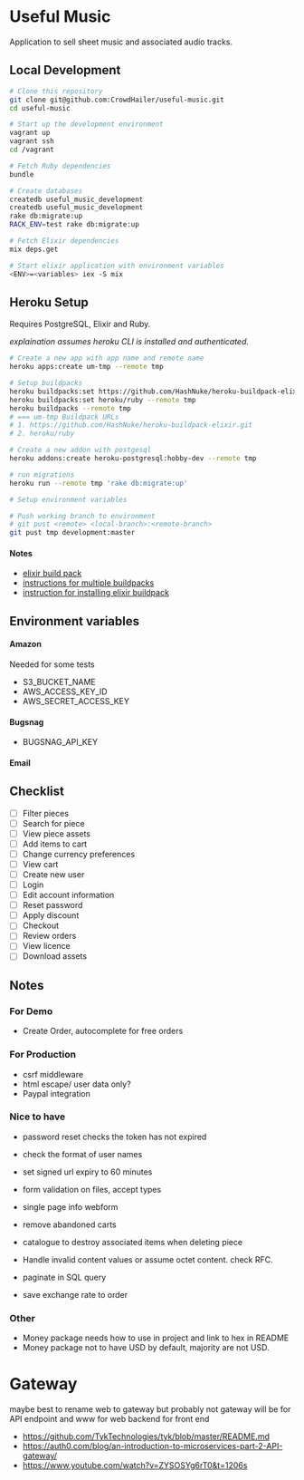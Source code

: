 # Useful Music

Application to sell sheet music and associated audio tracks.

## Local Development

```sh
# Clone this repository
git clone git@github.com:CrowdHailer/useful-music.git
cd useful-music

# Start up the development environment
vagrant up
vagrant ssh
cd /vagrant

# Fetch Ruby dependencies
bundle

# Create databases
createdb useful_music_development
createdb useful_music_development
rake db:migrate:up
RACK_ENV=test rake db:migrate:up

# Fetch Elixir dependencies
mix deps.get

# Start elixir application with environment variables
<ENV>=<variables> iex -S mix
```

## Heroku Setup

Requires PostgreSQL, Elixir and Ruby.

*explaination assumes heroku CLI is installed and authenticated.*

```sh
# Create a new app with app name and remote name
heroku apps:create um-tmp --remote tmp

# Setup buildpacks
heroku buildpacks:set https://github.com/HashNuke/heroku-buildpack-elixir.git --remote tmp
heroku buildpacks:set heroku/ruby --remote tmp
heroku buildpacks --remote tmp
# === um-tmp Buildpack URLs
# 1. https://github.com/HashNuke/heroku-buildpack-elixir.git
# 2. heroku/ruby

# Create a new addon with postgesql
heroku addons:create heroku-postgresql:hobby-dev --remote tmp

# run migrations
heroku run --remote tmp 'rake db:migrate:up'

# Setup environment variables

# Push working branch to environment
# git pust <remote> <local-branch>:<remote-branch>
git pust tmp development:master
```

#### Notes

- [elixir build pack](https://github.com/HashNuke/heroku-buildpack-elixir)
- [instructions for multiple buildpacks](https://devcenter.heroku.com/articles/using-multiple-buildpacks-for-an-app)
- [instruction for installing elixir buildpack](http://www.phoenixframework.org/docs/heroku)

## Environment variables

#### Amazon
Needed for some tests
- S3_BUCKET_NAME
- AWS_ACCESS_KEY_ID
- AWS_SECRET_ACCESS_KEY

#### Bugsnag
- BUGSNAG_API_KEY

#### Email


## Checklist

- [ ] Filter pieces
- [ ] Search for piece
- [ ] View piece assets
- [ ] Add items to cart
- [ ] Change currency preferences
- [ ] View cart
- [ ] Create new user
- [ ] Login
- [ ] Edit account information
- [ ] Reset password
- [ ] Apply discount
- [ ] Checkout
- [ ] Review orders
- [ ] View licence
- [ ] Download assets

## Notes

### For Demo

- Create Order, autocomplete for free orders

### For Production

- csrf middleware
- html escape/ user data only?
- Paypal integration

### Nice to have

- password reset checks the token has not expired
- check the format of user names

- set signed url expiry to 60 minutes
- form validation on files, accept types
- single page info webform
- remove abandoned carts

- catalogue to destroy associated items when deleting piece
- Handle invalid content values or assume octet content. check RFC.
- paginate in SQL query
- save exchange rate to order

### Other
- Money package needs how to use in project and link to hex in README
- Money package not to have USD by default, majority are not USD.

# Gateway
maybe best to rename web to gateway but probably not gateway will be for API endpoint and www for web backend for front end

- https://github.com/TykTechnologies/tyk/blob/master/README.md
- https://auth0.com/blog/an-introduction-to-microservices-part-2-API-gateway/
- https://www.youtube.com/watch?v=ZYSOSYg6rT0&t=1206s
